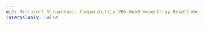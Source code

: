```yaml
---
uid: Microsoft.VisualBasic.Compatibility.VB6.WebBrowserArray.ResetIndex(System.Windows.Forms.WebBrowser)
internalonly: False
---
```

